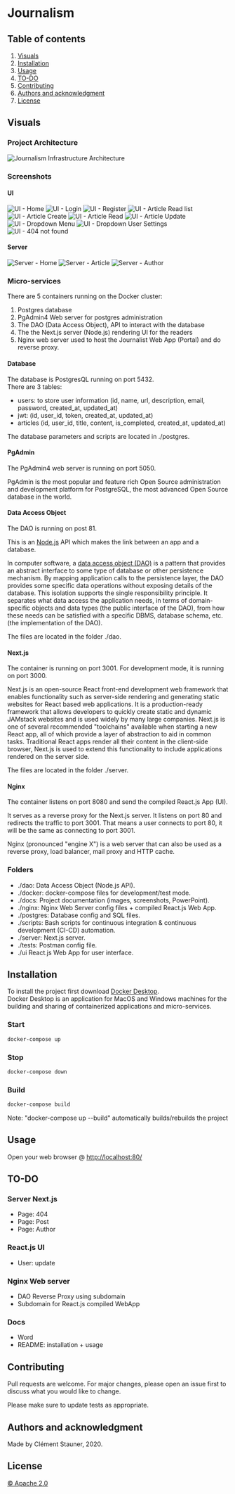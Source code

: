 # Journalism

## Table of contents

1. [Visuals](#Visuals)
2. [Installation](#Installation)
3. [Usage](#Usage)
4. [TO-DO](#TO-DO)
5. [Contributing](#Contributing)
6. [Authors and acknowledgment](#Authors-and-acknowledgment)
7. [License](#License)

## Visuals

### Project Architecture

<img
    src="./docs/img/architecture.jpg"
    alt="Journalism Infrastructure Architecture"
/>

### Screenshots

#### UI

<img
    src="./docs/img/screenshots/screenshot_ui_home.png"
    alt="UI - Home"
/>
<img
    src="./docs/img/screenshots/screenshot_ui_login.png"
    alt="UI - Login"
/>
<img
    src="./docs/img/screenshots/screenshot_ui_register.png"
    alt="UI - Register"
/>
<img
    src="./docs/img/screenshots/screenshot_ui_article_read_list.png"
    alt="UI - Article Read list"
/>
<img
    src="./docs/img/screenshots/screenshot_ui_article_create.png"
    alt="UI - Article Create"
/>
<img
    src="./docs/img/screenshots/screenshot_ui_article_read.png"
    alt="UI - Article Read"
/>
<img
    src="./docs/img/screenshots/screenshot_ui_article_update.png"
    alt="UI - Article Update"
/>
<img
    src="./docs/img/screenshots/screenshot_ui_dropdown_menu.png"
    alt="UI - Dropdown Menu"
/>
<img
    src="./docs/img/screenshots/screenshot_ui_user_settings.png"
    alt="UI - Dropdown User Settings"
/>
<img
    src="./docs/img/screenshots/screenshot_ui_404_not_found.png"
    alt="UI - 404 not found"
/>

#### Server

<img
    src="./docs/img/screenshots/screenshot_server_home.png"
    alt="Server - Home"
/>
<img
    src="./docs/img/screenshots/screenshot_server_article.png"
    alt="Server - Article"
/>
<img
    src="./docs/img/screenshots/screenshot_server_author.png"
    alt="Server - Author"
/>

### Micro-services

There are 5 containers running on the Docker cluster:

1. Postgres database
2. PgAdmin4 Web server for postgres administration
3. The DAO (Data Access Object), API to interact with the database
4. The the Next.js server (Node.js) rendering UI for the readers
5. Nginx web server used to host the Journalist Web App (Portal) and do reverse proxy.

#### Database

The database is PostgresQL running on port 5432.\
There are 3 tables:

- users: to store user information (id, name, url, description, email, password, created_at, updated_at)
- jwt: (id, user_id, token, created_at, updated_at)
- articles (id, user_id, title, content, is_completed, created_at, updated_at)

The database parameters and scripts are located in ./postgres.

#### PgAdmin

The PgAdmin4 web server is running on port 5050.

PgAdmin is the most popular and feature rich Open Source administration and development platform for PostgreSQL, the most advanced Open Source database in the world.

#### Data Access Object

The DAO is running on post 81.

This is an [Node.js](https://nodejs.org/en/) API which makes the link between an app and a database.

In computer software, a [data access object (DAO)](https://en.wikipedia.org/wiki/Data_access_object) is a pattern that provides an abstract interface to some type of database or other persistence mechanism. By mapping application calls to the persistence layer, the DAO provides some specific data operations without exposing details of the database. This isolation supports the single responsibility principle. It separates what data access the application needs, in terms of domain-specific objects and data types (the public interface of the DAO), from how these needs can be satisfied with a specific DBMS, database schema, etc. (the implementation of the DAO).

The files are located in the folder ./dao.

#### Next.js

The container is running on port 3001. For development mode, it is running on port 3000.

Next.js is an open-source React front-end development web framework that enables functionality such as server-side rendering and generating static websites for React based web applications. It is a production-ready framework that allows developers to quickly create static and dynamic JAMstack websites and is used widely by many large companies. Next.js is one of several recommended "toolchains" available when starting a new React app, all of which provide a layer of abstraction to aid in common tasks. Traditional React apps render all their content in the client-side browser, Next.js is used to extend this functionality to include applications rendered on the server side.

The files are located in the folder ./server.

#### Nginx

The container listens on port 8080 and send the compiled React.js App (UI).

It serves as a reverse proxy for the Next.js server. It listens on port 80 and redirects the traffic to port 3001. That means a user connects to port 80, it will be the same as connecting to port 3001.

Nginx (pronounced "engine X") is a web server that can also be used as a reverse proxy, load balancer, mail proxy and HTTP cache.

### Folders

- ./dao: Data Access Object (Node.js API).
- ./docker: docker-compose files for development/test mode.
- ./docs: Project documentation (images, screenshots, PowerPoint).
- ./nginx: Nginx Web Server config files + compiled React.js Web App.
- ./postgres: Database config and SQL files.
- ./scripts: Bash scripts for continuous integration & continuous development (CI-CD) automation.
- ./server: Next.js server.
- ./tests: Postman config file.
- ./ui React.js Web App for user interface.

## Installation

To install the project first download [Docker Desktop](https://www.docker.com/products/docker-desktop). \
Docker Desktop is an application for MacOS and Windows machines for the building and sharing of containerized applications and micro-services.

### Start

```bash
docker-compose up
```

### Stop

```bash
docker-compose down
```

### Build

```bash
docker-compose build
```

Note: "docker-compose up --build" automatically builds/rebuilds the project

## Usage

Open your web browser @ <http://localhost:80/>

## TO-DO

### Server Next.js

- Page: 404
- Page: Post
- Page: Author

### React.js UI

- User: update

### Nginx Web server

- DAO Reverse Proxy using subdomain
- Subdomain for React.js compiled WebApp

### Docs

- Word
- README: installation + usage

## Contributing

Pull requests are welcome. For major changes, please open an issue first to discuss what you would like to change.

Please make sure to update tests as appropriate.

## Authors and acknowledgment

Made by Clément Stauner, 2020.

## License

[© Apache 2.0](https://www.apache.org/licenses/LICENSE-2.0.html)

